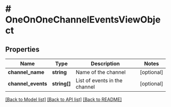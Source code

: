 # # OneOnOneChannelEventsViewObject

## Properties

Name | Type | Description | Notes
------------ | ------------- | ------------- | -------------
**channel_name** | **string** | Name of the channel | [optional]
**channel_events** | **string[]** | List of events in the channel | [optional]

[[Back to Model list]](../../README.md#models) [[Back to API list]](../../README.md#endpoints) [[Back to README]](../../README.md)
